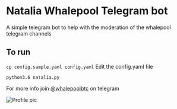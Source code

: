 # Natalia Whalepool Telegram bot 

A simple telegram bot to help with the moderation of the whalepool telegram channels

## To run
`cp config.sample.yaml config.yaml`
Edit the config.yaml file

`python3.6 natalia.py`

For more info join [@whalepoolbtc](https://t.me/whalepoolbtc) on telegram   

![Profile pic](http://i.imgur.com/iIUSRDG.jpg)